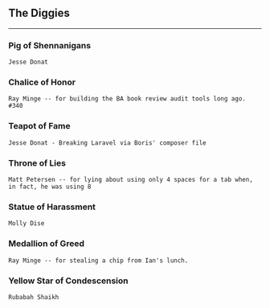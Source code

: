 ## The Diggies
-----

### Pig of Shennanigans ###
	Jesse Donat

### Chalice of Honor ###
	Ray Minge -- for building the BA book review audit tools long ago. #340

### Teapot of Fame ###
	Jesse Donat - Breaking Laravel via Boris' composer file

### Throne of Lies ###
	Matt Petersen -- for lying about using only 4 spaces for a tab when, in fact, he was using 8

### Statue of Harassment ###
	Molly Dise

### Medallion of Greed ###
	Ray Minge -- for stealing a chip from Ian's lunch.

### Yellow Star of Condescension ###
	Rubabah Shaikh